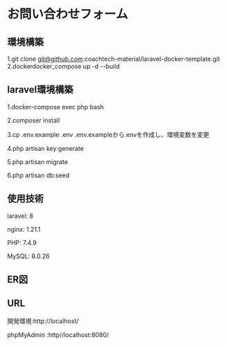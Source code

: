 # お問い合わせフォーム

## 環境構築
1.git clone git@github.com:coachtech-material/laravel-docker-template.git
2.dockerdocker_compose up -d --build

## laravel環境構築
1.docker-compose exec php bash

2.composer install 

3.cp .env.example .env  .env.exampleから.envを作成し、環境変数を変更

4.php artisan key:generate 

5.php artisan migrate

6.php artisan db:seed

## 使用技術
laravel: 8

nginx: 1.21.1

PHP: 7.4.9

MySQL: 8.0.26

## ER図


## URL
開発環境:http://localhost/

phpMyAdmin :http//localhost:8080/
